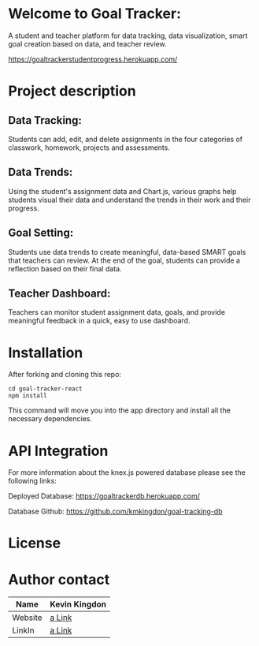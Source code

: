 # Welcome to Goal Tracker:
A student and teacher platform for data tracking, data visualization, smart goal creation based on data, and teacher review.

https://goaltrackerstudentprogress.herokuapp.com/

# Project description
## Data Tracking:
Students can add, edit, and delete assignments in the four categories of classwork, homework, projects and assessments.

## Data Trends:
Using the student's assignment data and Chart.js, various graphs help students visual their data and understand the trends in their work and their progress.

## Goal Setting:
Students use data trends to create meaningful, data-based SMART goals that teachers can review. At the end of the goal, students can provide a reflection based on their final data.

## Teacher Dashboard:
Teachers can monitor student assignment data, goals, and provide meaningful feedback in a quick, easy to use dashboard.


# Installation
After forking and cloning this repo:
```
cd goal-tracker-react
npm install

```
This command will move you into the app directory and install all the necessary dependencies.

# API Integration
For more information about the knex.js powered database please see the following links:

Deployed Database:
https://goaltrackerdb.herokuapp.com/

Database Github:
https://github.com/kmkingdon/goal-tracking-db

# License

# Author contact

| Name     | Kevin Kingdon                    |
| ------------- | ------------- |
| Website  | [a Link](https://kmkingdon.info) |
| LinkIn   | [a Link](https://www.linkedin.com/in/kevin-kingdon/) |
